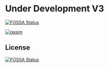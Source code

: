 # Under Development V3
[![FOSSA Status](https://app.fossa.com/api/projects/git%2Bgithub.com%2FGlobalTechInfo%2FGLOBAL-MD.svg?type=shield)](https://app.fossa.com/projects/git%2Bgithub.com%2FGlobalTechInfo%2FGLOBAL-MD?ref=badge_shield)

<a href="https://ibb.co/tB1DJhS"><img src="https://i.ibb.co/BLYBCPm/qasim.jpg" alt="qasim" border="0"></a>


## License
[![FOSSA Status](https://app.fossa.com/api/projects/git%2Bgithub.com%2FGlobalTechInfo%2FGLOBAL-MD.svg?type=large)](https://app.fossa.com/projects/git%2Bgithub.com%2FGlobalTechInfo%2FGLOBAL-MD?ref=badge_large)